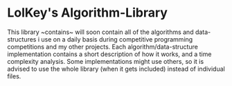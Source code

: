 # LolKey's Algorithm-Library
This library ~contains~ will soon contain all of the algorithms and data-structures i use on a daily basis during competitive programming competitions and my other projects.
Each algorithm/data-structure implementation contains a short description of how it works, and a time complexity analysis.
Some implementations might use others, so it is advised to use the whole library (when it gets included) instead of individual files.
